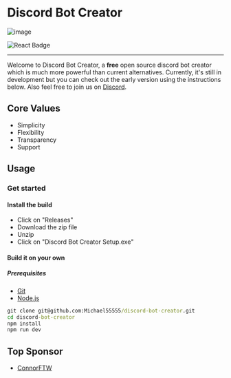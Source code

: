 # Discord Bot Creator

![image](https://user-images.githubusercontent.com/30301026/136669993-0219904e-c967-4b4f-8903-df43fb35f44b.png)

![React Badge](https://img.shields.io/badge/react%20-%2320232a.svg?&style=for-the-badge&logo=react&logoColor=%2361DAFB)

---

Welcome to Discord Bot Creator, a **free** open source discord bot creator which is much more powerful than current alternatives. Currently, it's still in development but you can check out the early version using the instructions below. Also feel free to join us on [Discord](https://discord.gg/yB4BnAHt).

## Core Values

- Simplicity
- Flexibility
- Transparency
- Support

## Usage

### Get started

#### Install the build

- Click on "Releases"
- Download the zip file
- Unzip
- Click on "Discord Bot Creator Setup.exe"

#### Build it on your own

##### Prerequisites

- [Git](https://git-scm.com/book/en/v2/Getting-Started-Installing-Git)
- [Node.js](https://nodejs.org/en/download/)

```cmd
git clone git@github.com:Michael55555/discord-bot-creator.git
cd discord-bot-creator
npm install
npm run dev
```

## Top Sponsor

- [ConnorFTW](https://github.com/ConnorFTW)
